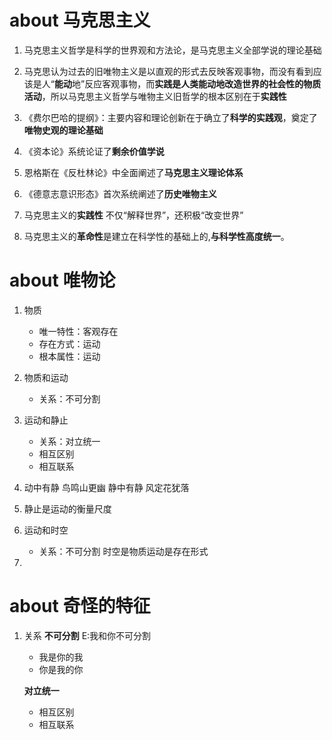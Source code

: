 # about 马克思主义

1. 马克思主义哲学是科学的世界观和方法论，是马克思主义全部学说的理论基础

2. 马克思认为过去的旧唯物主义是以直观的形式去反映客观事物，而没有看到应该是人“**能动**地”反应客观事物，而**实践是人类能动地改造世界的社会性的物质活动**，所以马克思主义哲学与唯物主义旧哲学的根本区别在于**实践性**

3. 《费尔巴哈的提纲》：主要内容和理论创新在于确立了**科学的实践观**，奠定了**唯物史观的理论基础**

4. 《资本论》系统论证了**剩余价值学说**

5. 恩格斯在《反杜林论》中全面阐述了**马克思主义理论体系**

6. 《德意志意识形态》首次系统阐述了**历史唯物主义**

7. 马克思主义的**实践性** 不仅“解释世界”，还积极“改变世界”

8. 马克思主义的**革命性**是建立在科学性的基础上的,**与科学性高度统一**。


# about 唯物论

1. 物质
    - 唯一特性：客观存在
    - 存在方式：运动
    - 根本属性：运动

2. 物质和运动
    - 关系：不可分割

3. 运动和静止
    - 关系：对立统一
    - 相互区别
    - 相互联系

4. 动中有静 鸟鸣山更幽
   静中有静 风定花犹落

5. 静止是运动的衡量尺度

6. 运动和时空
    - 关系：不可分割
    时空是物质运动是存在形式

7. 


# about 奇怪的特征

1. 关系
    **不可分割** E:我和你不可分割
    - 我是你的我
    - 你是我的你

    **对立统一**
    - 相互区别
    - 相互联系


